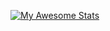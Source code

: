 [![My Awesome Stats](https://awesome-github-stats.azurewebsites.net/user-stats/brunobritodev)](https://git.io/awesome-stats-card)

<!--
**HamzaHummam/HamzaHummam** is a ✨ _special_ ✨ repository because its `README.md` (this file) appears on your GitHub profile.

Here are some ideas to get you started:

- 🔭 I’m currently working on ...
- 🌱 I’m currently learning ...
- 👯 I’m looking to collaborate on ...
- 🤔 I’m looking for help with ...
- 💬 Ask me about ...
- 📫 How to reach me: ...
- 😄 Pronouns: ...
- ⚡ Fun fact: ...
-->
